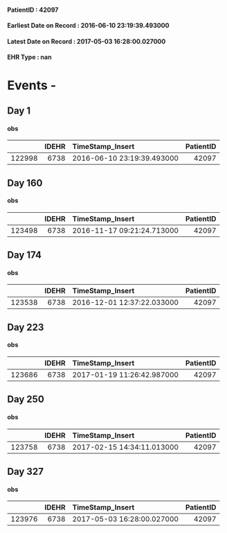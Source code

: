 
#### PatientID : 42097
#### Earliest Date on Record : 2016-06-10 23:19:39.493000
#### Latest Date on Record : 2017-05-03 16:28:00.027000
#### EHR Type : nan

# Events - 

## Day 1

#### obs
|        |   IDEHR | TimeStamp_Insert           |   PatientID |
|-------:|--------:|:---------------------------|------------:|
| 122998 |    6738 | 2016-06-10 23:19:39.493000 |       42097 |


## Day 160

#### obs
|        |   IDEHR | TimeStamp_Insert           |   PatientID |
|-------:|--------:|:---------------------------|------------:|
| 123498 |    6738 | 2016-11-17 09:21:24.713000 |       42097 |


## Day 174

#### obs
|        |   IDEHR | TimeStamp_Insert           |   PatientID |
|-------:|--------:|:---------------------------|------------:|
| 123538 |    6738 | 2016-12-01 12:37:22.033000 |       42097 |


## Day 223

#### obs
|        |   IDEHR | TimeStamp_Insert           |   PatientID |
|-------:|--------:|:---------------------------|------------:|
| 123686 |    6738 | 2017-01-19 11:26:42.987000 |       42097 |


## Day 250

#### obs
|        |   IDEHR | TimeStamp_Insert           |   PatientID |
|-------:|--------:|:---------------------------|------------:|
| 123758 |    6738 | 2017-02-15 14:34:11.013000 |       42097 |


## Day 327

#### obs
|        |   IDEHR | TimeStamp_Insert           |   PatientID |
|-------:|--------:|:---------------------------|------------:|
| 123976 |    6738 | 2017-05-03 16:28:00.027000 |       42097 |


